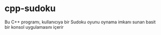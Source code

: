 # cpp-sudoku
Bu C++ programı, kullanıcıya bir Sudoku oyunu oynama imkanı sunan basit bir konsol uygulamasını içerir
